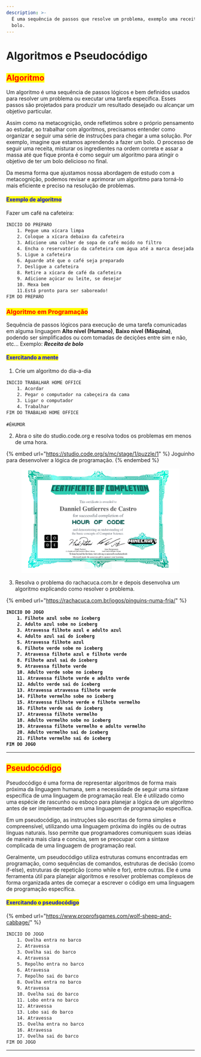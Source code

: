 ```yaml
---
description: >-
  É uma sequência de passos que resolve um problema, exemplo uma receita de
  bolo.
---
```


# Algoritmos e Pseudocódigo

## <mark style="color:red;">**Algoritmo**</mark>

Um algoritmo é uma sequência de passos lógicos e bem definidos usados para resolver um problema ou executar uma tarefa específica. Esses passos são projetados para produzir um resultado desejado ou alcançar um objetivo particular.&#x20;

Assim como na metacognição, onde refletimos sobre o próprio pensamento ao estudar, ao trabalhar com algoritmos, precisamos entender como organizar e seguir uma série de instruções para chegar a uma solução. Por exemplo, imagine que estamos aprendendo a fazer um bolo. O processo de seguir uma receita, misturar os ingredientes na ordem correta e assar a massa até que fique pronta é como seguir um algoritmo para atingir o objetivo de ter um bolo delicioso no final.&#x20;

Da mesma forma que ajustamos nossa abordagem de estudo com a metacognição, podemos revisar e aprimorar um algoritmo para torná-lo mais eficiente e preciso na resolução de problemas.

#### <mark style="color:blue;">Exemplo de algoritmo</mark>

Fazer um café na cafeteira:

```
INICIO DO PREPARO
    1. Pegue uma xícara limpa
    2. Coloque a xícara debaixo da cafeteira
    3. Adicione uma colher de sopa de café moído no filtro
    4. Encha o reservatório da cafeteira com água até a marca desejada
    5. Ligue a cafeteira
    6. Aguarde até que o café seja preparado
    7. Desligue a cafeteira
    8. Retire a xícara de café da cafeteira
    9. Adicione açúcar ou leite, se desejar
    10. Mexa bem
    11.Está pronto para ser saboreado!
FIM DO PREPARO
```

### <mark style="color:red;">**Algoritmo em Programação**</mark>

Sequência de passos lógicos para execução de uma tarefa comunicadas em alguma linguagem **Alto nível (Humano)**, **Baixo nível (Máquina)**, podendo ser simplificados ou com tomadas de decições entre sim e não, etc... Exemplo: _**Receita de bolo**_

#### <mark style="color:blue;">Exercitando a mente</mark>

1. Crie um algoritmo do dia-a-dia

```
INICIO TRABALHAR HOME OFFICE
    1. Acordar
    2. Pegar o computador na cabeçeira da cama
    3. Ligar o computador
    4. Trabalhar
FIM DO TRABALHO HOME OFFICE

#ÉHUMOR
```

2. Abra o site do studio.code.org e resolva todos os problemas em menos de uma hora.

{% embed url="https://studio.code.org/s/mc/stage/1/puzzle/1" %}
Joguinho para desenvolver a lógica de programação.
{% endembed %}

<figure><img src="../.gitbook/assets/image.png" alt=""><figcaption></figcaption></figure>

3. Resolva o problema do rachacuca.com.br e depois desenvolva um algoritmo explicando como resolver o problema.

{% embed url="https://rachacuca.com.br/jogos/pinguins-numa-fria/" %}

<pre><code><strong>INICIO DO JOGO
</strong><strong>    1. Filhote azul sobe no iceberg
</strong><strong>    2. Adulto azul sobe no iceberg
</strong><strong>    3. Atravessa filhote azul e adulto azul
</strong><strong>    4. Adulto azul sai do iceberg
</strong><strong>    5. Atravessa filhote azul
</strong><strong>    6. Filhote verde sobe no iceberg
</strong><strong>    7. Atravessa filhote azul e filhote verde
</strong><strong>    8. Filhote azul sai do iceberg
</strong><strong>    9. Atravessa filhote verde
</strong><strong>    10. Adulto verde sobe no iceberg
</strong><strong>    11. Atravessa filhote verde e adulto verde
</strong><strong>    12. Adulto verde sai do iceberg
</strong><strong>    13. Atravessa atravessa filhote verde
</strong><strong>    14. Filhote vermelho sobe no iceberg
</strong><strong>    15. Atravessa filhote verde e filhote vermelho
</strong><strong>    16. Filhote verde sai do iceberg
</strong><strong>    17. Atravessa filhote vermelho
</strong><strong>    18. Adulto vermelho sobe no iceberg
</strong><strong>    19. Atravessa filhote vermelho e adulto vermelho
</strong><strong>    20. Adulto vermelho sai do iceberg
</strong><strong>    21. Filhote vermelho sai do iceberg
</strong><strong>FIM DO JOGO
</strong></code></pre>

***

## <mark style="color:red;">Pseudocódigo</mark>

Pseudocódigo é uma forma de representar algoritmos de forma mais próxima da linguagem humana, sem a necessidade de seguir uma sintaxe específica de uma linguagem de programação real. Ele é utilizado como uma espécie de rascunho ou esboço para planejar a lógica de um algoritmo antes de ser implementado em uma linguagem de programação específica.

Em um pseudocódigo, as instruções são escritas de forma simples e compreensível, utilizando uma linguagem próxima do inglês ou de outras línguas naturais. Isso permite que programadores comuniquem suas ideias de maneira mais clara e concisa, sem se preocupar com a sintaxe complicada de uma linguagem de programação real.

Geralmente, um pseudocódigo utiliza estruturas comuns encontradas em programação, como sequências de comandos, estruturas de decisão (como if-else), estruturas de repetição (como while e for), entre outras. Ele é uma ferramenta útil para planejar algoritmos e resolver problemas complexos de forma organizada antes de começar a escrever o código em uma linguagem de programação específica.

#### <mark style="color:blue;">Exercitando o pseudocódigo</mark>

{% embed url="https://www.proprofsgames.com/wolf-sheep-and-cabbage/" %}

```
INICIO DO JOGO
    1. Ovelha entra no barco
    2. Atravessa
    3. Ovelha sai do barco
    4. Atravessa
    5. Repolho entra no barco
    6. Atravessa
    7. Repolho sai do barco
    8. Ovelha entra no barco
    9. Atravessa
    10. Ovelha sai do barco
    11. Lobo entra no barco
    12. Atravessa
    13. Lobo sai do barco
    14. Atravessa
    15. Ovelha entra no barco
    16. Atravessa
    17. Ovelha sai do barco
FIM DO JOGO
```

***
